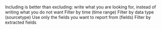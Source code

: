 Including is better than excluding: write what you are looking for, instead of writing what you
do not want
Filter by time (time range)
Filter by data type (sourcetype)
Use only the fields you want to report from (fields)
Filter by extracted fields
